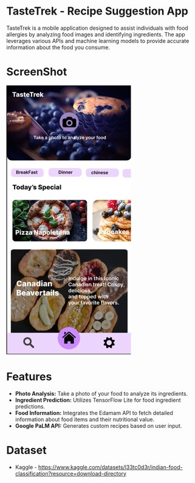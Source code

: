 # TasteTrek - Recipe Suggestion App

TasteTrek is a mobile application designed to assist individuals with food allergies by analyzing food images and identifying ingredients. The app leverages various APIs and machine learning models to provide accurate information about the food you consume.
# ScreenShot
<img src="https://github.com/Rahulr2101/TasteTrek/blob/main/screenshots/Screenshot.png" width="328" height="709">

# Features

- **Photo Analysis:** Take a photo of your food to analyze its ingredients.
- **Ingredient Prediction:** Utilizes TensorFlow Lite for food ingredient predictions.
- **Food Information:** Integrates the Edamam API to fetch detailed information about food items and their nutritional value.
- **Google PaLM API:** Generates custom recipes based on user input.
  
# Dataset
- Kaggle - https://www.kaggle.com/datasets/l33tc0d3r/indian-food-classification?resource=download-directory
